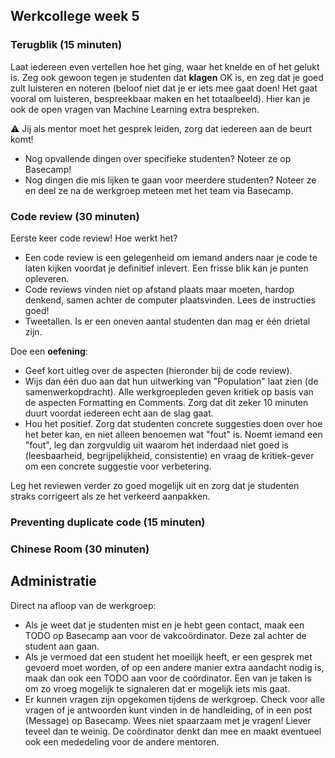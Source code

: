 ## Werkcollege week 5

### Terugblik (15 minuten)

Laat iedereen even vertellen hoe het ging, waar het knelde en of het gelukt is. Zeg ook gewoon tegen je studenten dat **klagen** OK is, en zeg dat je goed zult luisteren en noteren (beloof niet dat je er iets mee gaat doen! Het gaat vooral om luisteren, bespreekbaar maken en het totaalbeeld). Hier kan je ook de open vragen van Machine Learning extra bespreken.

⚠️ Jij als mentor moet het gesprek leiden, zorg dat iedereen aan de beurt komt!

-   Nog opvallende dingen over specifieke studenten? Noteer ze op Basecamp!
-   Nog dingen die mis lijken te gaan voor meerdere studenten? Noteer ze en deel ze na de werkgroep meteen met het team via Basecamp.

### Code review (30 minuten)

Eerste keer code review! Hoe werkt het?

-   Een code review is een gelegenheid om iemand anders naar je code te laten kijken voordat je definitief inlevert. Een frisse blik kan je punten opleveren.
-   Code reviews vinden niet op afstand plaats maar moeten, hardop denkend, samen achter de computer plaatsvinden. Lees de instructies goed!
-   Tweetallen. Is er een oneven aantal studenten dan mag er één drietal zijn.

Doe een **oefening**:

- Geef kort uitleg over de aspecten (hieronder bij de code review).
- Wijs dan één duo aan dat hun uitwerking van "Population" laat zien (de samenwerkopdracht). Alle werkgroepleden geven kritiek op basis van de aspecten Formatting en Comments. Zorg dat dit zeker 10 minuten duurt voordat iedereen echt aan de slag gaat.
- Hou het positief. Zorg dat studenten concrete suggesties doen over hoe het beter kan, en niet alleen benoemen wat "fout" is. Noemt iemand een "fout", leg dan zorgvuldig uit waarom het inderdaad niet goed is (leesbaarheid, begrijpelijkheid, consistentie) en vraag de kritiek-gever om een concrete suggestie voor verbetering.

Leg het reviewen verder zo goed mogelijk uit en zorg dat je studenten straks corrigeert als ze het verkeerd aanpakken.

### Preventing duplicate code (15 minuten)


### Chinese Room (30 minuten)

<!-- TODO -->

## Administratie

Direct na afloop van de werkgroep:

- Als je weet dat je studenten mist en je hebt geen contact, maak een TODO op Basecamp aan voor de vakcoördinator. Deze zal achter de student aan gaan.
- Als je vermoed dat een student het moeilijk heeft, er een gesprek met gevoerd moet worden, of op een andere manier extra aandacht nodig is, maak dan ook een TODO aan voor de coördinator. Een van je taken is om zo vroeg mogelijk te signaleren dat er mogelijk iets mis gaat.
- Er kunnen vragen zijn opgekomen tijdens de werkgroep. Check voor alle vragen of je antwoorden kunt vinden in de handleiding, of in een post (Message) op Basecamp. Wees niet spaarzaam met je vragen! Liever teveel dan te weinig. De coördinator denkt dan mee en maakt eventueel ook een mededeling voor de andere mentoren.
